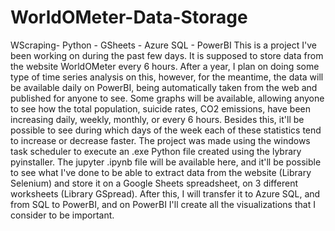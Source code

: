 # WorldOMeter-Data-Storage
WScraping- Python - GSheets - Azure SQL - PowerBI
This is a project I've been working on during the past few days. It is supposed to store data from the website WorldOMeter every 6 hours. After a year, I plan on doing some type of time series analysis on this, however, for the meantime, the data will be available daily on PowerBI, being automatically taken from the web and published for anyone to see. Some graphs will be available, allowing anyone to see how the total population, suicide rates, CO2 emissions, have been increasing daily, weekly, monthly, or every 6 hours. Besides this, it'll be possible to see during which days of the week each of these statistics tend to increase or decrease faster.
The project was made using the windows task scheduler to execute an .exe Python file created using the lybrary pyinstaller. The jupyter .ipynb file will be available here, and it'll be possible to see what I've done to be able to extract data from the website (Library Selenium) and store it on a Google Sheets spreadsheet, on 3 different worksheets (Library GSpread). After this, I will transfer it to Azure SQL, and from SQL to PowerBI, and on PowerBI I'll create all the visualizations that I consider to be important.

